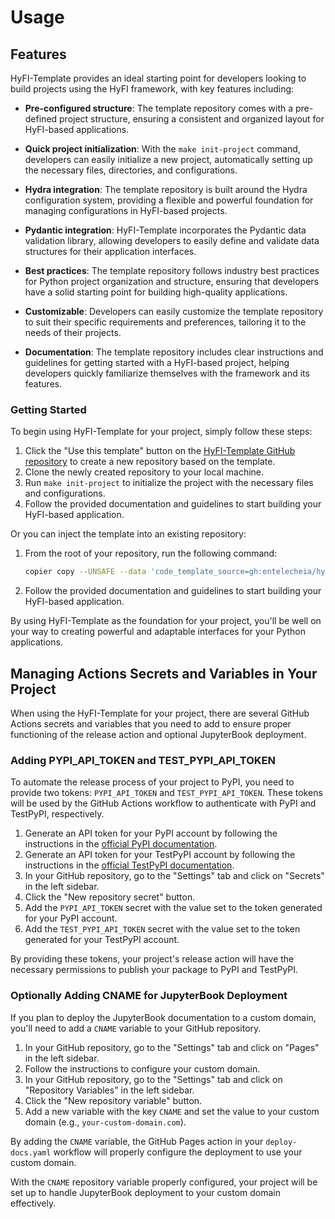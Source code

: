 # Usage

## Features

HyFI-Template provides an ideal starting point for developers looking to build projects using the HyFI framework, with key features including:

- **Pre-configured structure**: The template repository comes with a pre-defined project structure, ensuring a consistent and organized layout for HyFI-based applications.

- **Quick project initialization**: With the `make init-project` command, developers can easily initialize a new project, automatically setting up the necessary files, directories, and configurations.

- **Hydra integration**: The template repository is built around the Hydra configuration system, providing a flexible and powerful foundation for managing configurations in HyFI-based projects.

- **Pydantic integration**: HyFI-Template incorporates the Pydantic data validation library, allowing developers to easily define and validate data structures for their application interfaces.

- **Best practices**: The template repository follows industry best practices for Python project organization and structure, ensuring that developers have a solid starting point for building high-quality applications.

- **Customizable**: Developers can easily customize the template repository to suit their specific requirements and preferences, tailoring it to the needs of their projects.

- **Documentation**: The template repository includes clear instructions and guidelines for getting started with a HyFI-based project, helping developers quickly familiarize themselves with the framework and its features.

### Getting Started

To begin using HyFI-Template for your project, simply follow these steps:

1. Click the "Use this template" button on the [HyFI-Template GitHub repository](https://github.com/entelecheia/hyfi-template) to create a new repository based on the template.
2. Clone the newly created repository to your local machine.
3. Run `make init-project` to initialize the project with the necessary files and configurations.
4. Follow the provided documentation and guidelines to start building your HyFI-based application.

Or you can inject the template into an existing repository:

1. From the root of your repository, run the following command:

   ```bash
   copier copy --UNSAFE --data 'code_template_source=gh:entelecheia/hyfi-template' --answers-file .copier-config.yaml gh:entelecheia/hyperfast-python-template .
   ```

2. Follow the provided documentation and guidelines to start building your HyFI-based application.

By using HyFI-Template as the foundation for your project, you'll be well on your way to creating powerful and adaptable interfaces for your Python applications.

## Managing Actions Secrets and Variables in Your Project

When using the HyFI-Template for your project, there are several GitHub Actions secrets and variables that you need to add to ensure proper functioning of the release action and optional JupyterBook deployment.

### Adding PYPI_API_TOKEN and TEST_PYPI_API_TOKEN

To automate the release process of your project to PyPI, you need to provide two tokens: `PYPI_API_TOKEN` and `TEST_PYPI_API_TOKEN`. These tokens will be used by the GitHub Actions workflow to authenticate with PyPI and TestPyPI, respectively.

1. Generate an API token for your PyPI account by following the instructions in the [official PyPI documentation](https://pypi.org/manage/account/token/).
2. Generate an API token for your TestPyPI account by following the instructions in the [official TestPyPI documentation](https://test.pypi.org/manage/account/token/).
3. In your GitHub repository, go to the "Settings" tab and click on "Secrets" in the left sidebar.
4. Click the "New repository secret" button.
5. Add the `PYPI_API_TOKEN` secret with the value set to the token generated for your PyPI account.
6. Add the `TEST_PYPI_API_TOKEN` secret with the value set to the token generated for your TestPyPI account.

By providing these tokens, your project's release action will have the necessary permissions to publish your package to PyPI and TestPyPI.

### Optionally Adding CNAME for JupyterBook Deployment

If you plan to deploy the JupyterBook documentation to a custom domain, you'll need to add a `CNAME` variable to your GitHub repository.

1. In your GitHub repository, go to the "Settings" tab and click on "Pages" in the left sidebar.
2. Follow the instructions to configure your custom domain.
3. In your GitHub repository, go to the "Settings" tab and click on "Repository Variables" in the left sidebar.
4. Click the "New repository variable" button.
5. Add a new variable with the key `CNAME` and set the value to your custom domain (e.g., `your-custom-domain.com`).

By adding the `CNAME` variable, the GitHub Pages action in your `deploy-docs.yaml` workflow will properly configure the deployment to use your custom domain.

With the `CNAME` repository variable properly configured, your project will be set up to handle JupyterBook deployment to your custom domain effectively.
